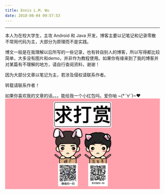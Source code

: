 ```yaml
---
title: Ennis L.M. Wu
date: 2018-08-04 09:57:53
---
```


***

本人为在校大学生，主攻 Android 和 Java 开发，博客主要以记笔记和记录零散不常用代码为主，大部分为原理而不是实践。

博文一般是在我理解以后所写的一些记录，也有转自别人的博客，所以写得都比较简单，大多没有图片和demo，并非作为教程使用。如果你有缘来到了我的博客并对某篇有不理解的地方，请自行查阅资料，谢谢！

因为大部分文章以笔记为主，若涉及侵权请联系作者。

转载请联系作者！

如果你喜欢我的文章的话。。。能给我一个小红包吗，爱你呦 \~(*´∀`)\~♥
![打赏](/images/about/reward.jpg)